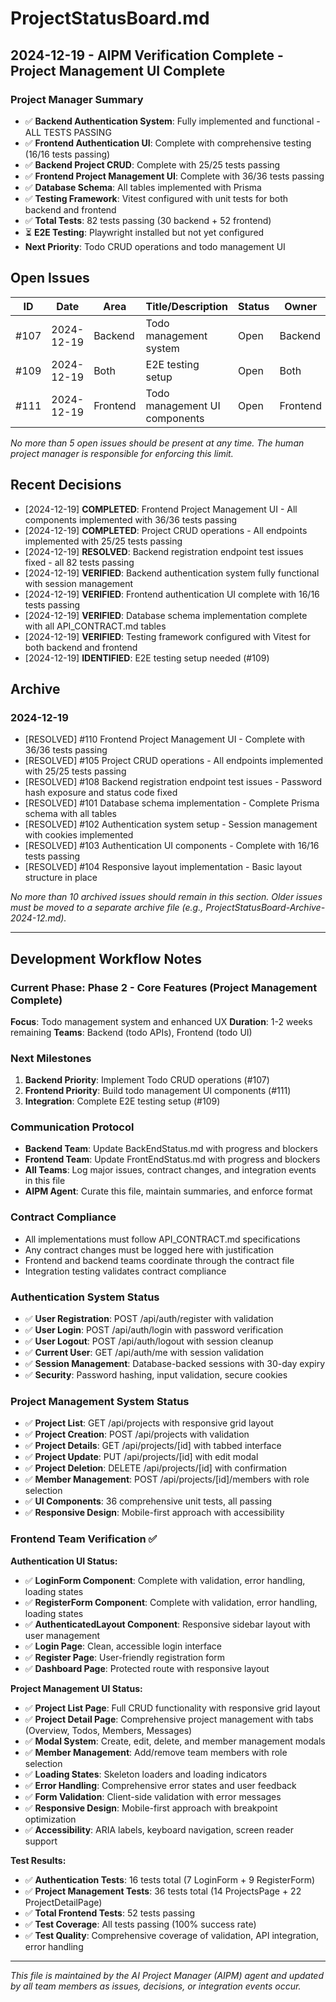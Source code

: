 # ProjectStatusBoard.md

## 2024-12-19 - AIPM Verification Complete - Project Management UI Complete

### Project Manager Summary
- ✅ **Backend Authentication System**: Fully implemented and functional - ALL TESTS PASSING
- ✅ **Frontend Authentication UI**: Complete with comprehensive testing (16/16 tests passing)
- ✅ **Backend Project CRUD**: Complete with 25/25 tests passing
- ✅ **Frontend Project Management UI**: Complete with 36/36 tests passing
- ✅ **Database Schema**: All tables implemented with Prisma
- ✅ **Testing Framework**: Vitest configured with unit tests for both backend and frontend
- ✅ **Total Tests**: 82 tests passing (30 backend + 52 frontend)
- ⏳ **E2E Testing**: Playwright installed but not yet configured
- **Next Priority**: Todo CRUD operations and todo management UI

## Open Issues
| ID   | Date       | Area      | Title/Description                  | Status   | Owner     | Priority | Notes                |
|------|------------|-----------|------------------------------------|----------|-----------|----------|----------------------|
| #107 | 2024-12-19 | Backend   | Todo management system             | Open     | Backend   | High     | Todo CRUD endpoints   |
| #109 | 2024-12-19 | Both      | E2E testing setup                  | Open     | Both      | Medium   | Playwright config     |
| #111 | 2024-12-19 | Frontend  | Todo management UI components      | Open     | Frontend  | High     | Todo CRUD interfaces  |

*No more than 5 open issues should be present at any time. The human project manager is responsible for enforcing this limit.*

## Recent Decisions
- [2024-12-19] **COMPLETED**: Frontend Project Management UI - All components implemented with 36/36 tests passing
- [2024-12-19] **COMPLETED**: Project CRUD operations - All endpoints implemented with 25/25 tests passing
- [2024-12-19] **RESOLVED**: Backend registration endpoint test issues fixed - all 82 tests passing
- [2024-12-19] **VERIFIED**: Backend authentication system fully functional with session management
- [2024-12-19] **VERIFIED**: Frontend authentication UI complete with 16/16 tests passing
- [2024-12-19] **VERIFIED**: Database schema implementation complete with all API_CONTRACT.md tables
- [2024-12-19] **VERIFIED**: Testing framework configured with Vitest for both backend and frontend
- [2024-12-19] **IDENTIFIED**: E2E testing setup needed (#109)

## Archive
### 2024-12-19
- [RESOLVED] #110 Frontend Project Management UI - Complete with 36/36 tests passing
- [RESOLVED] #105 Project CRUD operations - All endpoints implemented with 25/25 tests passing
- [RESOLVED] #108 Backend registration endpoint test issues - Password hash exposure and status code fixed
- [RESOLVED] #101 Database schema implementation - Complete Prisma schema with all tables
- [RESOLVED] #102 Authentication system setup - Session management with cookies implemented
- [RESOLVED] #103 Authentication UI components - Complete with 16/16 tests passing
- [RESOLVED] #104 Responsive layout implementation - Basic layout structure in place

*No more than 10 archived issues should remain in this section. Older issues must be moved to a separate archive file (e.g., ProjectStatusBoard-Archive-2024-12.md).*

---

## Development Workflow Notes

### Current Phase: Phase 2 - Core Features (Project Management Complete)
**Focus**: Todo management system and enhanced UX
**Duration**: 1-2 weeks remaining
**Teams**: Backend (todo APIs), Frontend (todo UI)

### Next Milestones
1. **Backend Priority**: Implement Todo CRUD operations (#107)
2. **Frontend Priority**: Build todo management UI components (#111)
3. **Integration**: Complete E2E testing setup (#109)

### Communication Protocol
- **Backend Team**: Update BackEndStatus.md with progress and blockers
- **Frontend Team**: Update FrontEndStatus.md with progress and blockers
- **All Teams**: Log major issues, contract changes, and integration events in this file
- **AIPM Agent**: Curate this file, maintain summaries, and enforce format

### Contract Compliance
- All implementations must follow API_CONTRACT.md specifications
- Any contract changes must be logged here with justification
- Frontend and backend teams coordinate through the contract file
- Integration testing validates contract compliance

### Authentication System Status
- ✅ **User Registration**: POST /api/auth/register with validation
- ✅ **User Login**: POST /api/auth/login with password verification
- ✅ **User Logout**: POST /api/auth/logout with session cleanup
- ✅ **Current User**: GET /api/auth/me with session validation
- ✅ **Session Management**: Database-backed sessions with 30-day expiry
- ✅ **Security**: Password hashing, input validation, secure cookies

### Project Management System Status
- ✅ **Project List**: GET /api/projects with responsive grid layout
- ✅ **Project Creation**: POST /api/projects with validation
- ✅ **Project Details**: GET /api/projects/[id] with tabbed interface
- ✅ **Project Update**: PUT /api/projects/[id] with edit modal
- ✅ **Project Deletion**: DELETE /api/projects/[id] with confirmation
- ✅ **Member Management**: POST /api/projects/[id]/members with role selection
- ✅ **UI Components**: 36 comprehensive unit tests, all passing
- ✅ **Responsive Design**: Mobile-first approach with accessibility

### Frontend Team Verification ✅
**Authentication UI Status:**
- ✅ **LoginForm Component**: Complete with validation, error handling, loading states
- ✅ **RegisterForm Component**: Complete with validation, error handling, loading states
- ✅ **AuthenticatedLayout Component**: Responsive sidebar layout with user management
- ✅ **Login Page**: Clean, accessible login interface
- ✅ **Register Page**: User-friendly registration form
- ✅ **Dashboard Page**: Protected route with responsive layout

**Project Management UI Status:**
- ✅ **Project List Page**: Full CRUD functionality with responsive grid layout
- ✅ **Project Detail Page**: Comprehensive project management with tabs (Overview, Todos, Members, Messages)
- ✅ **Modal System**: Create, edit, delete, and member management modals
- ✅ **Member Management**: Add/remove team members with role selection
- ✅ **Loading States**: Skeleton loaders and loading indicators
- ✅ **Error Handling**: Comprehensive error states and user feedback
- ✅ **Form Validation**: Client-side validation with error messages
- ✅ **Responsive Design**: Mobile-first approach with breakpoint optimization
- ✅ **Accessibility**: ARIA labels, keyboard navigation, screen reader support

**Test Results:**
- ✅ **Authentication Tests**: 16 tests total (7 LoginForm + 9 RegisterForm)
- ✅ **Project Management Tests**: 36 tests total (14 ProjectsPage + 22 ProjectDetailPage)
- ✅ **Total Frontend Tests**: 52 tests passing
- ✅ **Test Coverage**: All tests passing (100% success rate)
- ✅ **Test Quality**: Comprehensive coverage of validation, API integration, error handling

---

*This file is maintained by the AI Project Manager (AIPM) agent and updated by all team members as issues, decisions, or integration events occur.* 